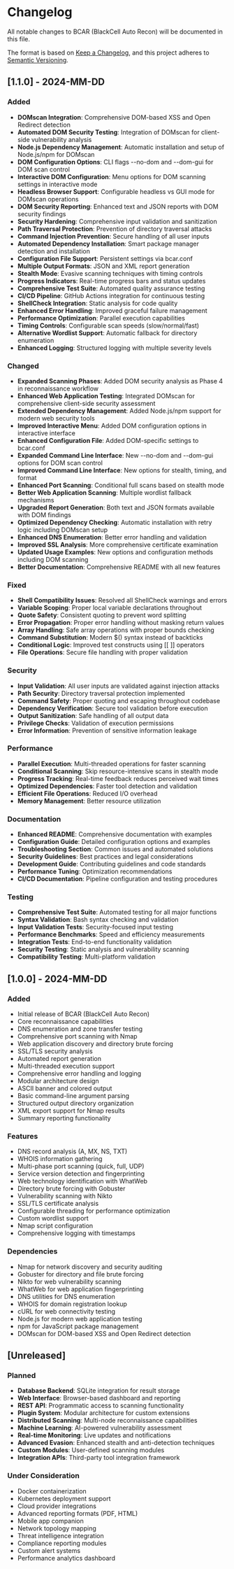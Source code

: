 # Changelog

All notable changes to BCAR (BlackCell Auto Recon) will be documented in this file.

The format is based on [Keep a Changelog](https://keepachangelog.com/en/1.0.0/),
and this project adheres to [Semantic Versioning](https://semver.org/spec/v2.0.0.html).

## [1.1.0] - 2024-MM-DD

### Added
- **DOMscan Integration**: Comprehensive DOM-based XSS and Open Redirect detection
- **Automated DOM Security Testing**: Integration of DOMscan for client-side vulnerability analysis
- **Node.js Dependency Management**: Automatic installation and setup of Node.js/npm for DOMscan
- **DOM Configuration Options**: CLI flags --no-dom and --dom-gui for DOM scan control
- **Interactive DOM Configuration**: Menu options for DOM scanning settings in interactive mode
- **Headless Browser Support**: Configurable headless vs GUI mode for DOMscan operations
- **DOM Security Reporting**: Enhanced text and JSON reports with DOM security findings
- **Security Hardening**: Comprehensive input validation and sanitization
- **Path Traversal Protection**: Prevention of directory traversal attacks
- **Command Injection Prevention**: Secure handling of all user inputs
- **Automated Dependency Installation**: Smart package manager detection and installation
- **Configuration File Support**: Persistent settings via bcar.conf
- **Multiple Output Formats**: JSON and XML report generation
- **Stealth Mode**: Evasive scanning techniques with timing controls
- **Progress Indicators**: Real-time progress bars and status updates
- **Comprehensive Test Suite**: Automated quality assurance testing
- **CI/CD Pipeline**: GitHub Actions integration for continuous testing
- **ShellCheck Integration**: Static analysis for code quality
- **Enhanced Error Handling**: Improved graceful failure management
- **Performance Optimization**: Parallel execution capabilities
- **Timing Controls**: Configurable scan speeds (slow/normal/fast)
- **Alternative Wordlist Support**: Automatic fallback for directory enumeration
- **Enhanced Logging**: Structured logging with multiple severity levels

### Changed
- **Expanded Scanning Phases**: Added DOM security analysis as Phase 4 in reconnaissance workflow
- **Enhanced Web Application Testing**: Integrated DOMscan for comprehensive client-side security assessment
- **Extended Dependency Management**: Added Node.js/npm support for modern web security tools
- **Improved Interactive Menu**: Added DOM configuration options in interactive interface
- **Enhanced Configuration File**: Added DOM-specific settings to bcar.conf
- **Expanded Command Line Interface**: New --no-dom and --dom-gui options for DOM scan control
- **Improved Command Line Interface**: New options for stealth, timing, and format
- **Enhanced Port Scanning**: Conditional full scans based on stealth mode
- **Better Web Application Scanning**: Multiple wordlist fallback mechanisms
- **Upgraded Report Generation**: Both text and JSON formats available with DOM findings
- **Optimized Dependency Checking**: Automatic installation with retry logic including DOMscan setup
- **Enhanced DNS Enumeration**: Better error handling and validation
- **Improved SSL Analysis**: More comprehensive certificate examination
- **Updated Usage Examples**: New options and configuration methods including DOM scanning
- **Better Documentation**: Comprehensive README with all new features

### Fixed
- **Shell Compatibility Issues**: Resolved all ShellCheck warnings and errors
- **Variable Scoping**: Proper local variable declarations throughout
- **Quote Safety**: Consistent quoting to prevent word splitting
- **Error Propagation**: Proper error handling without masking return values
- **Array Handling**: Safe array operations with proper bounds checking
- **Command Substitution**: Modern $() syntax instead of backticks
- **Conditional Logic**: Improved test constructs using [[ ]] operators
- **File Operations**: Secure file handling with proper validation

### Security
- **Input Validation**: All user inputs are validated against injection attacks
- **Path Security**: Directory traversal protection implemented
- **Command Safety**: Proper quoting and escaping throughout codebase
- **Dependency Verification**: Secure tool validation before execution
- **Output Sanitization**: Safe handling of all output data
- **Privilege Checks**: Validation of execution permissions
- **Error Information**: Prevention of sensitive information leakage

### Performance
- **Parallel Execution**: Multi-threaded operations for faster scanning
- **Conditional Scanning**: Skip resource-intensive scans in stealth mode
- **Progress Tracking**: Real-time feedback reduces perceived wait times
- **Optimized Dependencies**: Faster tool detection and validation
- **Efficient File Operations**: Reduced I/O overhead
- **Memory Management**: Better resource utilization

### Documentation
- **Enhanced README**: Comprehensive documentation with examples
- **Configuration Guide**: Detailed configuration options and examples
- **Troubleshooting Section**: Common issues and automated solutions
- **Security Guidelines**: Best practices and legal considerations
- **Development Guide**: Contributing guidelines and code standards
- **Performance Tuning**: Optimization recommendations
- **CI/CD Documentation**: Pipeline configuration and testing procedures

### Testing
- **Comprehensive Test Suite**: Automated testing for all major functions
- **Syntax Validation**: Bash syntax checking and validation
- **Input Validation Tests**: Security-focused input testing
- **Performance Benchmarks**: Speed and efficiency measurements
- **Integration Tests**: End-to-end functionality validation
- **Security Testing**: Static analysis and vulnerability scanning
- **Compatibility Testing**: Multi-platform validation

## [1.0.0] - 2024-MM-DD

### Added
- Initial release of BCAR (BlackCell Auto Recon)
- Core reconnaissance capabilities
- DNS enumeration and zone transfer testing
- Comprehensive port scanning with Nmap
- Web application discovery and directory brute forcing
- SSL/TLS security analysis
- Automated report generation
- Multi-threaded execution support
- Comprehensive error handling and logging
- Modular architecture design
- ASCII banner and colored output
- Basic command-line argument parsing
- Structured output directory organization
- XML export support for Nmap results
- Summary reporting functionality

### Features
- DNS record analysis (A, MX, NS, TXT)
- WHOIS information gathering
- Multi-phase port scanning (quick, full, UDP)
- Service version detection and fingerprinting
- Web technology identification with WhatWeb
- Directory brute forcing with Gobuster
- Vulnerability scanning with Nikto
- SSL/TLS certificate analysis
- Configurable threading for performance optimization
- Custom wordlist support
- Nmap script configuration
- Comprehensive logging with timestamps

### Dependencies
- Nmap for network discovery and security auditing
- Gobuster for directory and file brute forcing
- Nikto for web vulnerability scanning
- WhatWeb for web application fingerprinting
- DNS utilities for DNS enumeration
- WHOIS for domain registration lookup
- cURL for web connectivity testing
- Node.js for modern web application testing
- npm for JavaScript package management
- DOMscan for DOM-based XSS and Open Redirect detection

## [Unreleased]

### Planned
- **Database Backend**: SQLite integration for result storage
- **Web Interface**: Browser-based dashboard and reporting
- **REST API**: Programmatic access to scanning functionality
- **Plugin System**: Modular architecture for custom extensions
- **Distributed Scanning**: Multi-node reconnaissance capabilities
- **Machine Learning**: AI-powered vulnerability assessment
- **Real-time Monitoring**: Live updates and notifications
- **Advanced Evasion**: Enhanced stealth and anti-detection techniques
- **Custom Modules**: User-defined scanning modules
- **Integration APIs**: Third-party tool integration framework

### Under Consideration
- Docker containerization
- Kubernetes deployment support
- Cloud provider integrations
- Advanced reporting formats (PDF, HTML)
- Mobile app companion
- Network topology mapping
- Threat intelligence integration
- Compliance reporting modules
- Custom alert systems
- Performance analytics dashboard
